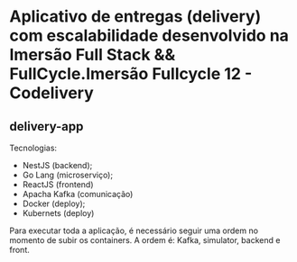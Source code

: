 # Aplicativo de entregas (delivery) com escalabilidade desenvolvido na Imersão Full Stack && FullCycle.Imersão Fullcycle 12 - Codelivery

## delivery-app

Tecnologias:
 - NestJS (backend);
 - Go Lang (microserviço);
 -  ReactJS (frontend)
 - Apacha Kafka (comunicação)
 - Docker (deploy);
 - Kubernets (deploy)

Para executar toda a aplicação, é necessário seguir uma ordem no momento de subir os containers. A ordem é: Kafka, simulator, backend e front.


